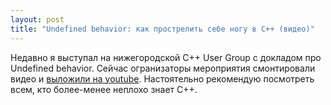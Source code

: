 ```yaml
---
layout: post
title: "Undefined behavior: как прострелить себе ногу в C++ (видео)"
---
```


Недавно я выступал на нижегородской C++ User Group с докладом про Undefined behavior.
Сейчас огранизаторы мероприятия смонтировали видео и
[выложили на youtube](https://www.youtube.com/watch?v=P3Ip3WNxPVg). 
Настоятельно рекомендую посмотреть всем, кто более-менее неплохо знает C++.
